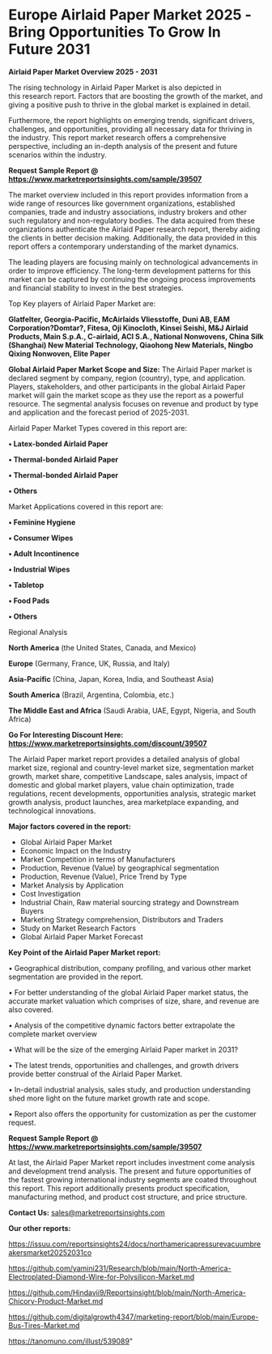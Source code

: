 # Europe Airlaid Paper Market 2025 -Bring Opportunities To Grow In Future 2031

<Strong> Airlaid Paper Market Overview 2025 - 2031</strong>

The rising technology in Airlaid Paper Market is also depicted in this research report. Factors that are boosting the growth of the market, and giving a positive push to thrive in the global market is explained in detail.

Furthermore, the report highlights on emerging trends, significant drivers, challenges, and opportunities, providing all necessary data for thriving in the industry. This report market research offers a comprehensive perspective, including an in-depth analysis of the present and future scenarios within the industry.

<strong>Request Sample Report @ <a href=https://www.marketreportsinsights.com/sample/39507>https://www.marketreportsinsights.com/sample/39507</a></strong>

The market overview included in this report provides information from a wide range of resources like government organizations, established companies, trade and industry associations, industry brokers and other such regulatory and non-regulatory bodies. The data acquired from these organizations authenticate the Airlaid Paper research report, thereby aiding the clients in better decision making. Additionally, the data provided in this report offers a contemporary understanding of the market dynamics.

The leading players are focusing mainly on technological advancements in order to improve efficiency. The long-term development patterns for this market can be captured by continuing the ongoing process improvements and financial stability to invest in the best strategies.

Top Key players of Airlaid Paper Market are:

<strong>Glatfelter, Georgia-Pacific, McAirlaids Vliesstoffe, Duni AB, EAM Corporation?Domtar?, Fitesa, Oji Kinocloth, Kinsei Seishi, M&J Airlaid Products, Main S.p.A., C-airlaid, ACI S.A., National Nonwovens, China Silk (Shanghai) New Material Technology, Qiaohong New Materials, Ningbo Qixing Nonwoven, Elite Paper</strong>

<strong><b>Global Airlaid Paper Market Scope and Size:</b></strong>
The Airlaid Paper market is declared segment by company, region (country), type, and application. Players, stakeholders, and other participants in the global Airlaid Paper market will gain the market scope as they use the report as a powerful resource. The segmental analysis focuses on revenue and product by type and application and the forecast period of 2025-2031.

Airlaid Paper Market Types covered in this report are:

<strong>•  Latex-bonded Airlaid Paper

•  Thermal-bonded Airlaid Paper

•  Thermal-bonded Airlaid Paper

•  Others</strong>

Market Applications covered in this report are:

<strong>•  Feminine Hygiene

•  Consumer Wipes

•  Adult Incontinence

•  Industrial Wipes

•  Tabletop

•  Food Pads

•  Others</strong> 

Regional Analysis

<strong>North America</strong> (the United States, Canada, and Mexico)

<strong>Europe</strong> (Germany, France, UK, Russia, and Italy)

<strong>Asia-Pacific</strong> (China, Japan, Korea, India, and Southeast Asia)

<strong>South America</strong> (Brazil, Argentina, Colombia, etc.)

<strong>The Middle East and Africa</strong> (Saudi Arabia, UAE, Egypt, Nigeria, and South Africa)

<strong>Go For Interesting Discount Here: <a href=https://www.marketreportsinsights.com/discount/39507>https://www.marketreportsinsights.com/discount/39507</a></strong>

The Airlaid Paper market report provides a detailed analysis of global market size, regional and country-level market size, segmentation market growth, market share, competitive Landscape, sales analysis, impact of domestic and global market players, value chain optimization, trade regulations, recent developments, opportunities analysis, strategic market growth analysis, product launches, area marketplace expanding, and technological innovations.

<strong><b>Major factors covered in the report:</b></strong>
<ul>
  <li>Global Airlaid Paper Market </li>
  <li>Economic Impact on the Industry</li>
  <li>Market Competition in terms of Manufacturers</li>
  <li>Production, Revenue (Value) by geographical segmentation</li>
  <li>Production, Revenue (Value), Price Trend by Type</li>
  <li>Market Analysis by Application</li>
  <li>Cost Investigation</li>
  <li>Industrial Chain, Raw material sourcing strategy and Downstream Buyers</li>
  <li>Marketing Strategy comprehension, Distributors and Traders</li>
  <li>Study on Market Research Factors</li>
  <li>Global Airlaid Paper Market Forecast</li>
</ul>

<strong><b>Key Point of the Airlaid Paper Market report:</b></strong>

• Geographical distribution, company profiling, and various other market segmentation are provided in the report.

• For better understanding of the global Airlaid Paper market status, the accurate market valuation which comprises of size, share, and revenue are also covered.

• Analysis of the competitive dynamic factors better extrapolate the complete market overview

• What will be the size of the emerging Airlaid Paper market in 2031?

• The latest trends, opportunities and challenges, and growth drivers provide better construal of the Airlaid Paper Market.

• In-detail industrial analysis, sales study, and production understanding shed more light on the future market growth rate and scope.

• Report also offers the opportunity for customization as per the customer request.

<strong>Request Sample Report @ <a href=https://www.marketreportsinsights.com/sample/39507>https://www.marketreportsinsights.com/sample/39507</a></strong>

At last, the Airlaid Paper Market report includes investment come analysis and development trend analysis. The present and future opportunities of the fastest growing international industry segments are coated throughout this report. This report additionally presents product specification, manufacturing method, and product cost structure, and price structure.

<strong>Contact Us:</strong>
sales@marketreportsinsights.com

<strong>Our other reports:</strong>

<a href=https://issuu.com/reportsinsights24/docs/northamericapressurevacuumbreakersmarket20252031co>https://issuu.com/reportsinsights24/docs/northamericapressurevacuumbreakersmarket20252031co</a>

<a href=https://github.com/yamini231/Research/blob/main/North-America-Electroplated-Diamond-Wire-for-Polysilicon-Market.md>https://github.com/yamini231/Research/blob/main/North-America-Electroplated-Diamond-Wire-for-Polysilicon-Market.md</a>

<a href=https://github.com/Hindavii9/Reportsinsight/blob/main/North-America-Chicory-Product-Market.md>https://github.com/Hindavii9/Reportsinsight/blob/main/North-America-Chicory-Product-Market.md</a>

<a href=https://github.com/digitalgrowth4347/marketing-report/blob/main/Europe-Bus-Tires-Market.md>https://github.com/digitalgrowth4347/marketing-report/blob/main/Europe-Bus-Tires-Market.md</a>

<a href=https://tanomuno.com/illust/539089>https://tanomuno.com/illust/539089</a>"

